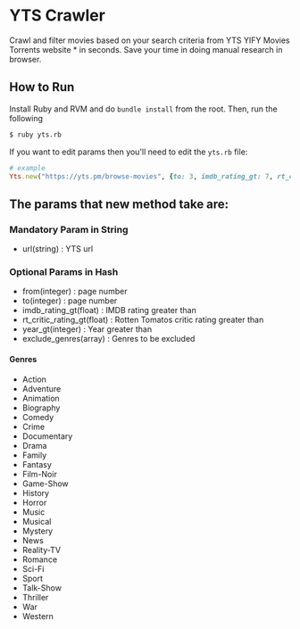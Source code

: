 # YTS Crawler
Crawl and filter movies based on your search criteria from YTS YIFY Movies Torrents website * in seconds. Save your time in doing manual research in browser.

## How to Run
Install Ruby and RVM and do `bundle install` from the root. Then, run the following
```sh
$ ruby yts.rb
```
If you want to edit params then you'll need to edit the `yts.rb` file:
```ruby
# example
Yts.new("https://yts.pm/browse-movies", {to: 3, imdb_rating_gt: 7, rt_cirtic_rating_gt: 70, year_gt: 1990})
```

## The params that new method take are:
### Mandatory Param in String
* url(string) : YTS url

### Optional Params in Hash
* from(integer) : page number
* to(integer) : page number
* imdb_rating_gt(float) : IMDB rating greater than
* rt_critic_rating_gt(float) : Rotten Tomatos critic rating greater than
* year_gt(integer) : Year greater than
* exclude_genres(array) : Genres to be excluded


#### Genres
* Action
* Adventure
* Animation
* Biography 
* Comedy 
* Crime 
* Documentary 
* Drama 
* Family 
* Fantasy 
* Film-Noir 
* Game-Show 
* History 
* Horror 
* Music 
* Musical 
* Mystery 
* News 
* Reality-TV 
* Romance 
* Sci-Fi 
* Sport 
* Talk-Show 
* Thriller 
* War 
* Western